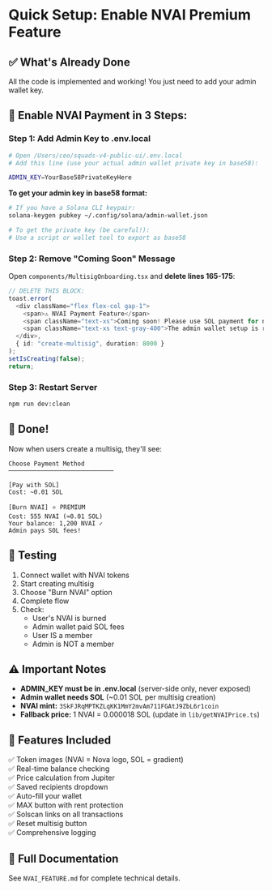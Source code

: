 # Quick Setup: Enable NVAI Premium Feature

## ✅ What's Already Done

All the code is implemented and working! You just need to add your admin wallet key.

## 🚀 Enable NVAI Payment in 3 Steps:

### Step 1: Add Admin Key to .env.local

```bash
# Open /Users/ceo/squads-v4-public-ui/.env.local
# Add this line (use your actual admin wallet private key in base58):

ADMIN_KEY=YourBase58PrivateKeyHere
```

**To get your admin key in base58 format:**
```bash
# If you have a Solana CLI keypair:
solana-keygen pubkey ~/.config/solana/admin-wallet.json

# To get the private key (be careful!):
# Use a script or wallet tool to export as base58
```

### Step 2: Remove "Coming Soon" Message

Open `components/MultisigOnboarding.tsx` and **delete lines 165-175**:
```typescript
// DELETE THIS BLOCK:
toast.error(
  <div className="flex flex-col gap-1">
    <span>⚠️ NVAI Payment Feature</span>
    <span className="text-xs">Coming soon! Please use SOL payment for now.</span>
    <span className="text-xs text-gray-400">The admin wallet setup is required first.</span>
  </div>,
  { id: "create-multisig", duration: 8000 }
);
setIsCreating(false);
return;
```

### Step 3: Restart Server

```bash
npm run dev:clean
```

## 🎉 Done!

Now when users create a multisig, they'll see:

```
Choose Payment Method
─────────────────────────────

[Pay with SOL]
Cost: ~0.01 SOL

[Burn NVAI] ⭐ PREMIUM
Cost: 555 NVAI (≈0.01 SOL)
Your balance: 1,200 NVAI ✓
Admin pays SOL fees!
```

## 🧪 Testing

1. Connect wallet with NVAI tokens
2. Start creating multisig
3. Choose "Burn NVAI" option
4. Complete flow
5. Check:
   - User's NVAI is burned
   - Admin wallet paid SOL fees
   - User IS a member
   - Admin is NOT a member

## ⚠️ Important Notes

- **ADMIN_KEY must be in .env.local** (server-side only, never exposed)
- **Admin wallet needs SOL** (~0.01 SOL per multisig creation)
- **NVAI mint:** `3SkFJRqMPTKZLqKK1MmY2mvAm711FGAtJ9ZbL6r1coin`
- **Fallback price:** 1 NVAI = 0.000018 SOL (update in `lib/getNVAIPrice.ts`)

## 🎨 Features Included

✅ Token images (NVAI = Nova logo, SOL = gradient)  
✅ Real-time balance checking  
✅ Price calculation from Jupiter  
✅ Saved recipients dropdown  
✅ Auto-fill your wallet  
✅ MAX button with rent protection  
✅ Solscan links on all transactions  
✅ Reset multisig button  
✅ Comprehensive logging  

## 📖 Full Documentation

See `NVAI_FEATURE.md` for complete technical details.

